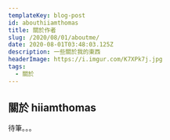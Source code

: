 ```yaml
---
templateKey: blog-post
id: abouthiiamthomas
title: 關於作者
slug: /2020/08/01/aboutme/
date: 2020-08-01T03:48:03.125Z
description: 一些關於我的東西
headerImage: https://i.imgur.com/K7XPk7j.jpg
tags:
  - 關於
---
```


## 關於 hiiamthomas

待筆。。。

